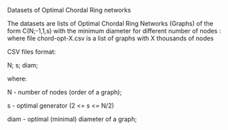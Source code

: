Datasets of Optimal Chordal Ring networks

The datasets are lists of Optimal Chordal Ring Networks (Graphs) of the form C(N;-1,1,s) with the minimum diameter for different number of nodes : where file chord-opt-X.csv is a list of graphs with X thousands of nodes 

CSV files format:

N; s; diam;

where:

N - number of nodes (order of a graph);

s - optimal generator (2 <= s <= N/2)

diam - optimal (minimal) diameter of a graph;

